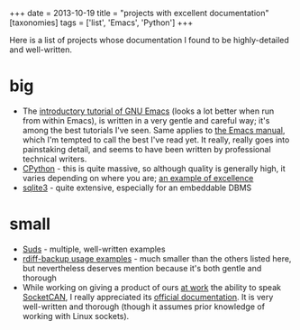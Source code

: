 +++
date = 2013-10-19
title = "projects with excellent documentation"
[taxonomies]
tags = ['list', 'Emacs', 'Python']
+++

Here is a list of projects whose documentation I found to be
highly-detailed and well-written.

big
===

-   The [introductory tutorial of GNU Emacs] (looks a lot better when
    run from within Emacs), is written in a very gentle and careful way;
    it's among the best tutorials I've seen. Same applies to [the
    Emacs manual], which I'm tempted to call the best I've read yet.
    It really, really goes into painstaking detail, and seems to have
    been written by professional technical writers.
-   [CPython] - this is quite massive, so although quality is generally
    high, it varies depending on where you are; [an example of
    excellence]
-   [sqlite3] - quite extensive, especially for an embeddable DBMS

small
=====

-   [Suds] - multiple, well-written examples
-   [rdiff-backup usage examples] - much smaller than the others listed
    here, but nevertheless deserves mention because it's both gentle
    and thorough
-   While working on giving a product of ours [at work] the ability to
    speak [SocketCAN], I really appreciated its [official
    documentation]. It is very well-written and thorough (though it
    assumes prior knowledge of working with Linux sockets).

  [introductory tutorial of GNU Emacs]: http://cmgm.stanford.edu/classes/unix/emacs.html
  [the Emacs manual]: http://www.gnu.org/software/emacs/manual/html_node/emacs
  [CPython]: http://docs.python.org
  [an example of excellence]: http://docs.python.org/3/library/collections
  [sqlite3]: http://www.sqlite.org/docs.html
  [Suds]: https://fedorahosted.org/suds/wiki/Documentation
  [rdiff-backup usage examples]: http://www.nongnu.org/rdiff-backup/examples.html
  [at work]: @/me-got-meself-another-coding-job.md
  [SocketCAN]: http://en.wikipedia.org/wiki/Socketcan
  [official documentation]: http://www.kernel.org/doc/Documentation/networking/can.txt
